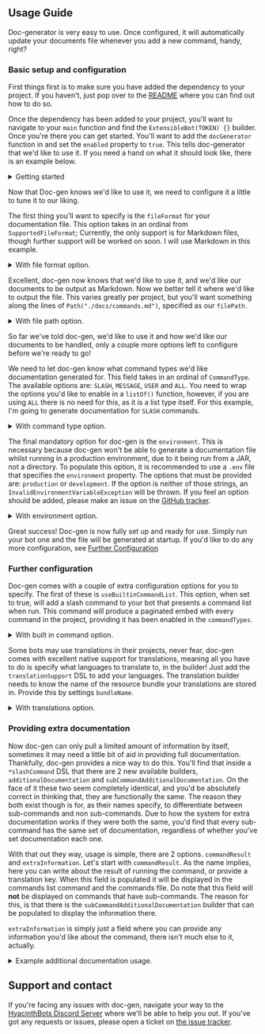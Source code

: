 ## Usage Guide

Doc-generator is very easy to use. Once configured, it will automatically update your documents file whenever you add
a new command, handy, right?

### Basic setup and configuration

First things first is to make sure you have added the dependency to your project. If you haven't, just pop over to the 
[README](/README.md) where you can find out how to do so.

Once the dependency has been added to your project, you'll want to navigate to your `main` function and find the 
`ExtensibleBot(TOKEN) {}` builder. Once you're there you can get started. You'll want to add the `docGenerator` function
in and set the `enabled` property to `true`. This tells doc-generator that we'd like to use it. If you need a hand on
what it should look like, there is an example below.

<details>
    <summary>Getting started</summary>
    
```kotlin
docGenerator {
    enabled = true
}
```
</details>

Now that Doc-gen knows we'd like to use it, we need to configure it a little to tune it to our liking.

The first thing you'll want to specify is the `fileFormat` for your documentation file. This option takes in an ordinal 
from `SupportedFileFormat`; Currently, the only support is for Markdown files, though further support will be worked on 
soon. I will use Markdown in this example.

<details>
    <summary>With file format option.</summary>

```kotlin
docGenerator {
    enabled = true
    fileFormat = SupportedFileFormat.MARKDOWN
}
```
</details>

Excellent, doc-gen now knows that we'd like to use it, and we'd like our documents to be output as Markdown. 
Now we better tell it where we'd like to output the file. This varies greatly per project, but you'll want something 
along the lines of `Path("./docs/commands.md")`, specified as our `filePath`.

<details>
    <summary>With file path option.</summary>

```kotlin
docGenerator {
    enabled = true
    fileFormat = SupportedFileFormat.MARKDOWN
    filePath = Path("./docs/commands.md")
}
```
</details>

So far we've told doc-gen, we'd like to use it and how we'd like our documents to be handled, only a couple more options
left to configure before we're ready to go! 

We need to let doc-gen know what command types we'd like documentation generated for. This field takes in an ordinal of
`CommandType`. The available options are: `SLASH`, `MESSAGE`, `USER` and `ALL`. You need to wrap the options you'd like
to enable in a `listOf()` function, however, if you are using `ALL` there is no need for this, as it is a list type 
itself. For this example, I'm going to generate documentation for `SLASH` commands.

<details>
    <summary>With command type option.</summary>

```kotlin
docGenerator {
    enabled = true
    fileFormat = SupportedFileFormat.MARKDOWN
    commandTypes = listOf(CommandType.SLASH)
    // commandTypes = CommandType.ALL  
}
```
</details>

The final mandatory option for doc-gen is the `environment`. This is necessary because doc-gen won't be able to generate
a documentation file whilst running in a production environment, due to it being run from a JAR, not a directory. To 
populate this option, it is recommended to use a `.env` file that specifies the `environment` property. The options that
must be provided are: `production` or `development`. If the option is neither of those strings, an 
`InvalidEnvironmentVariableException` will be thrown. If you feel an option should be added, please make an issue on the
[GitHub tracker](https://github.com/HyacinthBots/doc-generator).

<details>
    <summary>With environment option.</summary>

```kotlin
docGenerator {
    enabled = true
    fileFormat = SupportedFileFormat.MARKDOWN
    filePath = Path("./docs/commands.md")
    commandTypes = listOf(CommandType.SLASH)
    environment = env("ENVIRONMENT")
}
```
</details>

Great success! Doc-gen is now fully set up and ready for use. Simply run your bot one and the file will be generated at
startup.
If you'd like to do any more configuration, see [Further Configuration](#further-configuration) 

### Further configuration

Doc-gen comes with a couple of extra configuration options for you to specify. The first of these is 
`useBuiltinCommandList`. This option, when set to true, will add a slash command to your bot that presents a command 
list when run. This command will produce a paginated embed with every command in the project, providing it has been 
enabled in the `commandTypes`.

<details>
    <summary>With built in command option.</summary>

```kotlin
docGenerator {
    enabled = true
    fileFormat = SupportedFileFormat.MARKDOWN
    fielPath = Path("./docs/commands.md")
    commandTypes = listOf(CommandType.SLASH)
    environment = env("ENVIRONMENT")
    useBuiltinCommandList = true
}
```
</details>

Some bots may use translations in their projects, never fear, doc-gen comes with excellent native support for 
translations, meaning all you have to do is specify what languages to translate to, in the builder! Just add the 
`translationSupport` DSL to add your languages. The translation builder needs to know the name of the resource bundle
your translations are stored in. Provide this by settings `bundleName`.

<details>
    <summary>With translations option.</summary>

```kotlin
docGenerator {
    enabled = true
    fileFormat = SupportedFileFormat.MARKDOWN
    fielPath = Path("./docs/commands.md")
    commandTypes = listOf(CommandType.SLASH)
    environment = env("ENVIRONMENT")
    useBuiltinCommandList = true
    translationSupport {
        enableTranslations = true
        bundleName = "testbot"
        supportedLanguages = listOf(Locale.ENGLISH_GREAT_BRITAIN, Locale.GERMAN)
    }
}
```

It is also recommended that your `i18n` builder specifies the same languages as the doc-generator:
```kotlin
i18n {
    applicationCommandLocale(Locale.ENGLISH_GREAT_BRITAIN, Locale.GERMAN)
    interactionUserLocaleResolver()
}
```
</details>

### Providing extra documentation

Now doc-gen can only pull a limited amount of information by itself, sometimes it may need a little bit of aid in 
providing full documentation. Thankfully, doc-gen provides a nice way to do this. You'll find that inside a 
`*slashCommand` DSL that there are 2 new available builders, `additionalDocumentation` and 
`subCommandAdditionalDocumentation`. On the face of it these two seem completely identical, and you'd be absolutely 
correct in thinking that, they are functionally the same. The reason they both exist though is for, as their names 
specify, to differentiate between sub-commands and non sub-commands. Due to how the system for extra documentation works
if they were both the same, you'd find that every sub-command has the same set of documentation, regardless of whether
you've set documentation each one. 

With that out they way, usage is simple, there are 2 options. `commandResult` and `extraInformation`. Let's start with 
`commandResult`. As the name implies, here you can write about the result of running the command, or provide a 
translation key. When this field is populated it will be displayed in the commands list command and the commands file. 
Do note that this field will **not** be displayed on commands that have sub-commands. The reason for this, is that there
is the `subCommandAdditionalDocumentation` builder that can be populated to display the information there.

`extraInformation` is simply just a field where you can provide any information you'd like about the command, there 
isn't much else to it, actually.

<details>
    <summary>Example additional documentation usage.</summary>

```kotlin
publicSlashCommand(::SlapArguments) {
    name = "slap"
    description = "Slaps someone with a cold wet fish"

    additionalDocumentation {
        commandResult = "Announces you have slapped someone"
        extraInformation = "If you're a little irritated with someone, slap them with a fish!"
    }
    
    action {
        // ...
    }
}
```
</details>

## Support and contact

If you're facing any issues with doc-gen, navigate your way to the 
[HyacinthBots Discord Server](https://discord.gg/hy2329fcTZ) where we'll be able to help you out. If you've got any 
requests or issues, please open a ticket on [the issue tracker](https://github.com/HyacinthBots/doc-generator).

